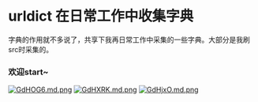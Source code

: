 # urldict 在日常工作中收集字典

字典的作用就不多说了，共享下我再日常工作中采集的一些字典。大部分是我刷src时采集的。
### 欢迎start~
[![GdHOG6.md.png](https://s1.ax1x.com/2020/04/04/GdHOG6.md.png)](https://imgchr.com/i/GdHOG6)
[![GdHXRK.md.png](https://s1.ax1x.com/2020/04/04/GdHXRK.md.png)](https://imgchr.com/i/GdHXRK)
[![GdHjxO.md.png](https://s1.ax1x.com/2020/04/04/GdHjxO.md.png)](https://imgchr.com/i/GdHjxO)

